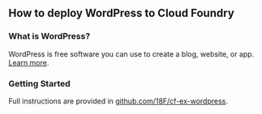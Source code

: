 ## How to deploy WordPress to Cloud Foundry

### What is WordPress?

WordPress is free software you can use to create a blog, website, or app.
[Learn more](https://wordpress.org).

### Getting Started

Full instructions are provided in [github.com/18F/cf-ex-wordpress](https://github.com/18F/cf-ex-wordpress).
